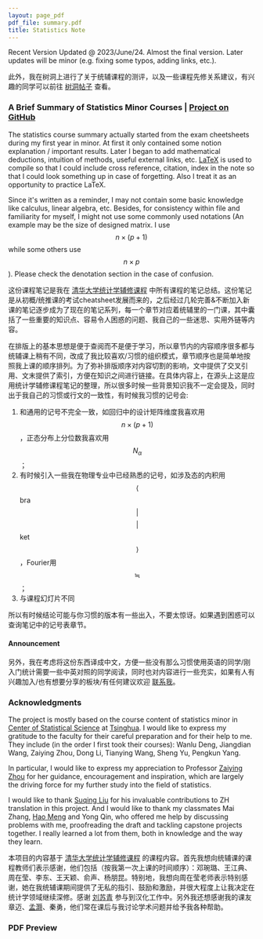 ```yaml
---
layout: page_pdf
pdf_file: summary.pdf
title: Statistics Note
---
```


Recent Version Updated @ 2023/June/24. Almost the final version. Later updates will be minor (e.g. fixing some typos, adding links, etc.).

此外，我在树洞上进行了关于统辅课程的测评，以及一些课程先修关系建议，有兴趣的同学可以前往 [树洞帖子](https://thuhollow.github.io/?##122635) 查看。

### A Brief Summary of Statistics Minor Courses | [Project on GitHub](https://github.com/V1ncent19/Statistics-Course-Summary-LaTeX)

The statistics course summary actually started from the exam cheetsheets during my first year in minor. At first it only contained some notion explanation / important results. Later I began to add mathematical deductions, intuition of methods, useful external links, etc. [LaTeX](https://www.ctan.org/) is used to compile so that I could include cross reference, citation, index in the note so that I could look something up in case of forgetting. Also I treat it as an opportunity to practice LaTeX.

Since it's written as a reminder, I may not contain some basic knowledge like calculus, linear algebra, etc. Besides, for consistency within file and familiarity for myself, I might not use some commonly used notations (An example may be the size of designed matrix. I use $$n\times (p+1)$$ while some others use $$n\times p$$). Please check the denotation section in the case of confusion.

这份课程笔记是我在 [清华大学统计学辅修课程](http://www.stat.tsinghua.edu.cn/programs/undergraduate-programs/) 中所有课程的笔记总结。这份笔记是从初概/统推课的考试cheatsheet发展而来的，之后经过几轮完善&不断加入新课的笔记逐步成为了现在的笔记系列，每一个章节对应着统辅里的一门课，其中囊括了一些重要的知识点、容易令人困惑的问题、我自己的一些迷思、实用外链等内容。

在排版上的基本思想是便于查阅而不是便于学习，所以章节内的内容顺序很多都与统辅课上稍有不同，改成了我比较喜欢/习惯的组织模式，章节顺序也是简单地按照我上课的顺序排列。为了弥补排版顺序对内容切割的影响，文中提供了交叉引用、文末提供了索引，方便在知识之间进行链接。在具体内容上，在源头上这是应用统计学辅修课程笔记的整理，所以很多时候一些背景知识我不一定会提及，同时出于我自己的习惯或行文的一致性，有时候我习惯的记号会: 
1. 和通用的记号不完全一致，如回归中的设计矩阵维度我喜欢用$$n\times (p+1)$$，正态分布上分位数我喜欢用$$N_{\alpha }$$；
2. 有时候引入一些我在物理专业中已经熟悉的记号，如涉及态的内积用$$\langle$$bra$$\vert$$ $$\vert$$ket$$\rangle$$，Fourier用 $$\fallingdotseq$$；
3. 与课程幻灯片不同

所以有时候结论可能与你习惯的版本有一些出入，不要太惊讶。如果遇到困惑可以查询笔记中的记号表章节。

#### Announcement

另外，我在考虑将这份东西译成中文，方便一些没有那么习惯使用英语的同学/刚入门统计需要一些中英对照的同学阅读，同时也对内容进行一些充实，如果有人有兴趣加入/也有想要分享的板块/有任何建议欢迎 [联系我](mailto:v1ncent19@outlook.com)。

### Acknowledgments

The project is mostly based on the course content of statistics minor in [Center of Statistical Science](http://www.stat.tsinghua.edu.cn/en/) at [Tsinghua](https://www.tsinghua.edu.cn/en/). I would like to express my gratitude to the faculty for their careful preparation and for their help to me. They include (in the order I first took their courses): Wanlu Deng, Jiangdian Wang, Zaiying Zhou, Dong Li, Tianying Wang, Sheng Yu, Pengkun Yang. 

In particular, I would like to express my appreciation to Professor [Zaiying Zhou](http://www.stat.tsinghua.edu.cn/en/teambuilder/faculty/zaiying-zhou/) for her guidance, encouragement and inspiration, which are largely the driving force for my further study into the field of statistics.


I would like to thank [Suqing Liu](https://github.com/lsq0000) for his invaluable contributions to ZH translation in this project. And I would like to thank my classmates Mai Zhang, [Hao Meng](https://github.com/mengh20) and Yong Qin, who offered me help by discussing problems with me, proofreading the draft and tackling capstone projects together. I really learned a lot from them, both in knowledge and the way they learn.

本项目的内容基于 [清华大学统计学辅修课程](http://www.stat.tsinghua.edu.cn/programs/undergraduate-programs/) 的课程内容。首先我想向统辅课的课程教师们表示感谢，他们包括（按我第一次上课的时间顺序）：邓琬璐、王江典、周在莹、李东、王天颖、俞声、杨朋昆。特别地，我想向周在莹老师表示特别感谢，她在我统辅课期间提供了无私的指引、鼓励和激励，并很大程度上让我决定在统计学领域继续深修。感谢 [刘苏青](https://github.com/lsq0000) 参与到汉化工作中。另外我还想感谢我的课友章迈、[孟灏](https://github.com/mengh20)、秦勇，他们常在课后与我讨论学术问题并给予我各种帮助。


### PDF Preview

<object data="{{ site.baseurl }}/assets/pdf/summary.pdf" width="100%" height="800" type='application/pdf'>


